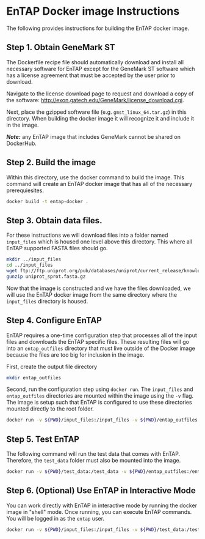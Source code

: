 # EnTAP Docker image Instructions
The following provides instructions for building the EnTAP docker image.

## Step 1.  Obtain GeneMark ST
The Dockerfile recipe file should automatically download and install all necessary software for EnTAP except for the GeneMark ST software which has a license agreement that must be accepted by the user prior to download.

Navigate to the license download page to request and download a copy of the software: http://exon.gatech.edu/GeneMark/license_download.cgi.

Next, place the gzipped software file (e.g. `gmst_linux_64.tar.gz`) in this directory.  When building the docker image it will recognize it and include it in the image.

***Note:*** any EnTAP image that includes GeneMark cannot be shared on DockerHub.

## Step 2. Build the image
Within this directory, use the docker command to build the image.  This command will create an EnTAP docker image that has all of the necessary prerequiesites.
```bash
docker build -t entap-docker .
```

## Step 3. Obtain data files.
For these instructions we will download files into a folder named `input_files` which is housed one level above this directory.  This where all EnTAP supported FASTA files should go.
```bash
mkdir ../input_files
cd ../input_files
wget ftp://ftp.uniprot.org/pub/databases/uniprot/current_release/knowledgebase/complete/uniprot_sprot.fasta.gz
gunzip uniprot_sprot.fasta.gz
```
Now that the image is constructed and we have the files downloaded, we will use the EnTAP docker image from the same directory where the `input_files` directory is housed.

## Step 4. Configure EnTAP
EnTAP requires a one-time configuration step that processes all of the input files and downloads the EnTAP specific files. These resulting files will go into an `entap_outfiles` directory that must live outside of the Docker image because the files are too big for inclusion in the image.  

First, create the output file directory
```bash
mkdir entap_outfiles
```

Second, run the configuration step using `docker run`. The `input_files` and `entap_outfiles` directories are mounted within the image using the `-v` flag.  The image is setup such that EnTAP is configured to use these directories mounted directly to the root folder.

```bash
docker run -v ${PWD}/input_files:/input_files -v ${PWD}/entap_outfiles:/entap_outfiles entap-docker EnTAP --config -d /input_files/uniprot_sprot.fasta -t 8
```

## Step 5. Test EnTAP
The following command will run the test data that comes with EnTAP.  Therefore, the `test_data` folder must also be mounted into the image.  
```bash
docker run -v ${PWD}/test_data:/test_data -v ${PWD}/entap_outfiles:/entap_outfiles entap-docker EnTAP --runP -i /test_data/trinity.fnn
```

## Step 6. (Optional) Use EnTAP in Interactive Mode
You can work directly with EnTAP in interactive mode by running the docker image in "shell" mode. Once running, you can execute EnTAP commands.  You will be logged in as the `entap` user.

```bash
docker run -v ${PWD}/input_files:/input_files -v ${PWD}/test_data:/test_data -v ${PWD}/entap_outfiles:/entap_outfiles -it entap-docker /bin/bash
```
